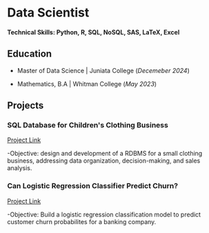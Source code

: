 # Data Scientist

#### Technical Skills: Python, R, SQL, NoSQL, SAS, LaTeX, Excel

## Education
- Master of Data Science | Juniata College (_Decemeber 2024_)

- Mathematics, B.A | Whitman College (_May 2023_)

## Projects 
### SQL Database for Children's Clothing Business
[Project Link](https://drive.google.com/file/d/102cyGHhGXm0sfVJwIBOj6pHmz4GVxULR/view?usp=drive_link)

-Objective: design and development of a RDBMS for a small clothing business, addressing data organization, decision-making, and sales analysis.

### Can Logistic Regression Classifier Predict Churn?
[Project Link](https://drive.google.com/file/d/1VwN3gAa4rqanWnYDecEDYz2-XPXWn15h/view?usp=drive_link)

-Objective: Build a logistic regression classification model to predict customer churn probabilites for a banking company. 


